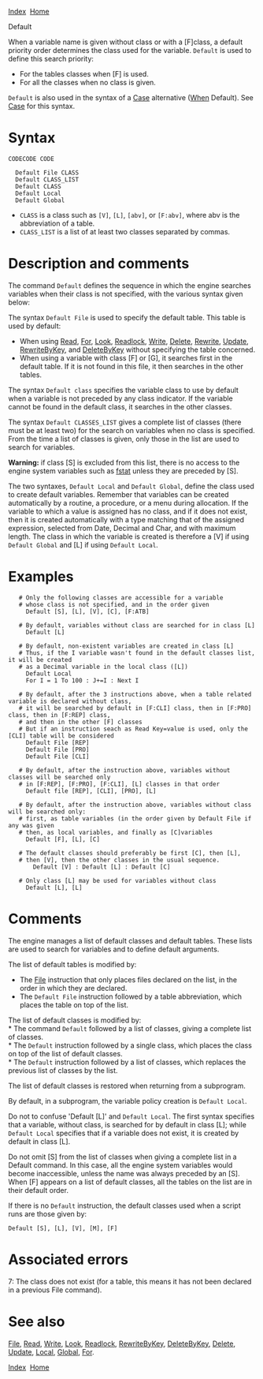 [Index](index.html)  [Home](getting-started_home.html)

Default

When a variable name is given without class or with a [F]class, a default priority order determines the class used for the variable. `Default` is used to define this search priority:

* For the tables classes when [F] is used.
* For all the classes when no class is given.

`Default` is also used in the syntax of a [Case](4gl_case.html) alternative ([When](4gl_when.html) Default). See [Case](4gl_case.html) for this syntax.

# Syntax

```
CODECODE CODE 

  Default File CLASS
  Default CLASS_LIST
  Default CLASS
  Default Local
  Default Global
```

* `CLASS` is a class such as `[V]`, `[L]`, `[abv]`, or `[F:abv]`, where abv is the abbreviation of a table.
* `CLASS_LIST` is a list of at least two classes separated by commas.

# Description and comments

The command `Default` defines the sequence in which the engine searches variables when their class is not specified, with the various syntax given below:

The syntax `Default File` is used to specify the default table. This table is used by default:

* When using [Read](4gl_read.html), [For](4gl_for.html), [Look](4gl_look.html), [Readlock](4gl_readlock.html), [Write](4gl_write.html), [Delete](4gl_delete.html), [Rewrite](4gl_rewrite.html), [Update](4gl_update.html), [RewriteByKey](4gl_rewritebykey.html), and [DeleteByKey](4gl_deletebykey.html) without specifying the table concerned.
* When using a variable with class [F] or [G], it searches first in the default table. If it is not found in this file, it then searches in the other tables.

The syntax `Default class` specifies the variable class to use by default when a variable is not preceded by any class indicator. If the variable cannot be found in the default class, it searches in the other classes.

The syntax `Default CLASSES_LIST` gives a complete list of classes (there must be at least two) for the search on variables when no class is specified. From the time a list of classes is given, only those in the list are used to search for variables.

**Warning:** if class [S] is excluded from this list, there is no access to the engine system variables such as [fstat](4gl_fstat.html) unless they are preceded by [S].

The two syntaxes, `Default Local` and `Default Global`, define the class used to create default variables. Remember that variables can be created automatically by a routine, a procedure, or a menu during allocation. If the variable to which a value is assigned has no class, and if it does not exist, then it is created automatically with a type matching that of the assigned expression, selected from Date, Decimal and Char, and with maximum length. The class in which the variable is created is therefore a [V] if using `Default Global` and [L] if using `Default Local`.

# Examples

```
   # Only the following classes are accessible for a variable
   # whose class is not specified, and in the order given           
     Default [S], [L], [V], [C], [F:ATB]

   # By default, variables without class are searched for in class [L]
     Default [L]

   # By default, non-existent variables are created in class [L]
   # Thus, if the I variable wasn't found in the default classes list, it will be created
   # as a Decimal variable in the local class ([L])
     Default Local
     For I = 1 To 100 : J+=I : Next I

   # By default, after the 3 instructions above, when a table related variable is declared without class,
   # it will be searched by default in [F:CLI] class, then in [F:PRO] class, then in [F:REP] class,
   # and then in the other [F] classes
   # But if an instruction seach as Read Key=value is used, only the [CLI] table will be considered
     Default File [REP]
     Default File [PRO]
     Default File [CLI]

   # By default, after the instruction above, variables without classes will be searched only
   # in [F:REP], [F:PRO], [F:CLI], [L] classes in that order
     Default file [REP], [CLI], [PRO], [L]

   # By default, after the instruction above, variables without class will be searched only:
   # first, as table variables (in the order given by Default File if any was given
   # then, as local variables, and finally as [C]variables
     Default [F], [L], [C]

   # The default classes should preferably be first [C], then [L],
   # then [V], then the other classes in the usual sequence.
       Default [V] : Default [L] : Default [C]

   # Only class [L] may be used for variables without class
     Default [L], [L]
```

# Comments

The engine manages a list of default classes and default tables. These lists are used to search for variables and to define default arguments.

The list of default tables is modified by:

* The [File](4gl_file.html) instruction that only places files declared on the list, in the order in which they are declared.
* The `Default File` instruction followed by a table abbreviation, which places the table on top of the list.

The list of default classes is modified by:  
\* The command `Default` followed by a list of classes, giving a complete list of classes.  
\* The `Default` instruction followed by a single class, which places the class on top of the list of default classes.  
\* The `Default` instruction followed by a list of classes, which replaces the previous list of classes by the list.

The list of default classes is restored when returning from a subprogram.

By default, in a subprogram, the variable policy creation is `Default Local`.

Do not to confuse 'Default [L]' and `Default Local`. The first syntax specifies that a variable, without class, is searched for by default in class [L]; while `Default Local` specifies that if a variable does not exist, it is created by default in class [L].

Do not omit [S] from the list of classes when giving a complete list in a Default command. In this case, all the engine system variables would become inaccessible, unless the name was always preceded by an [S]. When [F] appears on a list of default classes, all the tables on the list are in their default order.

If there is no `Default` instruction, the default classes used when a script runs are those given by:

```
Default [S], [L], [V], [M], [F]
```

# Associated errors

7: The class does not exist (for a table, this means it has not been declared in a previous File command).

# See also

[File](4gl_file.html), [Read](4gl_read.html), [Write](4gl_write.html), [Look](4gl_look.html), [Readlock](4gl_readlock.html), [RewriteByKey](4gl_rewritebykey.html), [DeleteByKey](4gl_deletebykey.html), [Delete](4gl_delete.html), [Update](4gl_update.html), [Local](4gl_local.html), [Global](4gl_global.html), [For](4gl_for.html).

  

[Index](index.html)  [Home](getting-started_home.html)